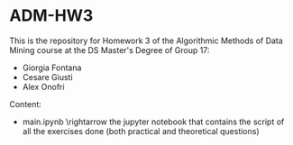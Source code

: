 # ADM-HW3
This is the repository for Homework 3 of the Algorithmic Methods of Data Mining course at the DS Master's Degree of Group 17:
- Giorgia Fontana
- Cesare Giusti
- Alex Onofri

Content:
- main.ipynb \rightarrow the jupyter notebook that contains the script of all the exercises done (both practical and theoretical questions)

